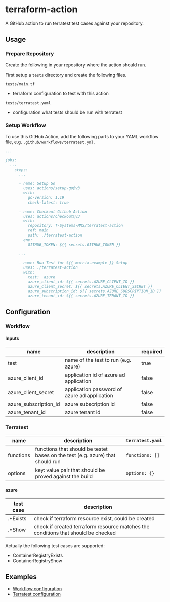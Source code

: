 # terraform-action

A GitHub action to run terratest test cases against your repository.

## Usage

### Prepare Repository

Create the following in your repository where the action should run.

First setup a `tests` directory and create the following files.

`tests/main.tf`

* terraform configuration to test with this action

`tests/terratest.yaml`

* configuration what tests should be run with terratest

### Setup Workflow

To use this GitHub Action, add the following parts to your YAML workflow file, e.g. `.github/workflows/terratest.yml`.

``` yaml
...

jobs:
  ...
    steps:
      ...

      - name: Setup Go
        uses: actions/setup-go@v3
        with:
          go-version: 1.19
          check-latest: true

      - name: Checkout Github Action
        uses: actions/checkout@v3
        with:
          repository: T-Systems-MMS/terratest-action
          ref: main
          path: ./terratest-action
        env:
          GITHUB_TOKEN: ${{ secrets.GITHUB_TOKEN }}

      ...

      - name: Run Test for ${{ matrix.example }} Setup
        uses: ./terratest-action
        with:
          test:  azure
          azure_client_id: ${{ secrets.AZURE_CLIENT_ID }}
          azure_client_secret: ${{ secrets.AZURE_CLIENT_SECRET }}
          azure_subscription_id: ${{ secrets.AZURE_SUBSCRIPTION_ID }}
          azure_tenant_id: ${{ secrets.AZURE_TENANT_ID }}
```

## Configuration

### Workflow

#### Inputs

| name                  | description                                  | required |
| --------------------- | -------------------------------------------- | -------- |
| test                  | name of the test to run (e.g. azure)         | true     |
| azure_client_id       | application id of azure ad application       | false    |
| azure_client_secret   | application password of azure ad application | false    |
| azure_subscription_id | azure subscription id                        | false    |
| azure_tenant_id       | azure tenant id                              | false    |

### Terratest

| name      | description                                                                    | `terratest.yaml` |
| ----------| ------------------------------------------------------------------------------ | ---------------- |
| functions | functions that should be testet bases on the test (e.g. azure) that should run | `functions: []`  |
| options   | key: value pair that should be proved against the build                        | `options: {}`    |

#### azure

| test case | description                                                                       |
| ----------| --------------------------------------------------------------------------------- |
| .*Exists  | check if terraform resource exist, could be created                               |
| .*Show    | check if created terraform resource matches the conditions that should be checked |

Actually the following test cases are supported:

* ContainerRegistryExists
* ContainerRegistryShow

## Examples

* [Workflow configuration](examples/workflow.yml)
* [Terratest configuration](examples/terratest.yaml)
